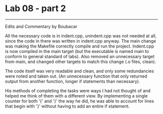# Lab 08 - part 2
---
Edits and Commentary by Boubacar 

All the necessary code is in indent.cpp, unindent.cpp was not needed at all, since the code in there was written in indent.cpp anyway. 
The main change was making the Makefile correctly compile and run the project. Indent.cpp is now compiled in the main target (but the executable is named main to conform to general standard of labs). Also removed an unnecessary target from main, and changed other targets to match this change (.o files, clean). 

The code itself was very readable and clean, and only some redundancies were noted and taken out. (An unnecessary function that only returned output from another function, longer if statements than necessary). 

His methods of completing the tasks were ways I had not thought of and helped me think of them with a different view.
By implementing a single counter for both '{' and '}' the way he did, he was able to account for lines that begin with '}' without having to add an entire if statement.
